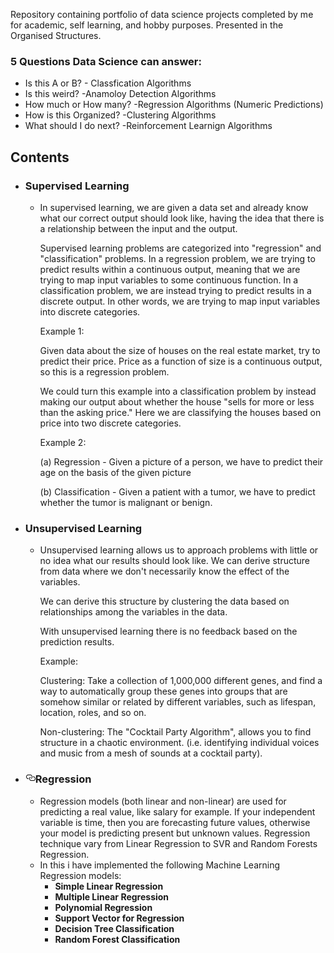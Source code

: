 Repository containing portfolio of data science projects completed by me for academic, self learning, and hobby purposes. Presented in the Organised Structures.

<h3>5 Questions Data Science can answer:</h3>
<ul>
  <li>
    Is this A or B?  - Classfication Algorithms </li>
<li>Is this weird? -Anamoloy Detection Algorithms </li>
<li>How much or How many? -Regression Algorithms (Numeric Predictions) </li>
<li> How is this Organized? -Clustering Algorithms </li>
<li> What should I do next? -Reinforcement Learnign Algorithms </li>
</ul>

<h2>Contents</h2>
<ul>
  <li>
    <h3>
      Supervised Learning
    </h3>
    <ul>
      <li>
        In supervised learning, we are given a data set and already know what our correct output should look like, having the idea that there is a relationship between the input and the output.

Supervised learning problems are categorized into "regression" and "classification" problems. In a regression problem, we are trying to predict results within a continuous output, meaning that we are trying to map input variables to some continuous function. In a classification problem, we are instead trying to predict results in a discrete output. In other words, we are trying to map input variables into discrete categories.

Example 1:

Given data about the size of houses on the real estate market, try to predict their price. Price as a function of size is a continuous output, so this is a regression problem.

We could turn this example into a classification problem by instead making our output about whether the house "sells for more or less than the asking price." Here we are classifying the houses based on price into two discrete categories.

Example 2:

(a) Regression - Given a picture of a person, we have to predict their age on the basis of the given picture

(b) Classification - Given a patient with a tumor, we have to predict whether the tumor is malignant or benign.
</li>
</ul>
  </li>
  <li>
  <h3>
    Unsupervised Learning
  </h3>
  <ul>
    <li>
Unsupervised learning allows us to approach problems with little or no idea what our results should look like. We can derive structure from data where we don't necessarily know the effect of the variables.

We can derive this structure by clustering the data based on relationships among the variables in the data.

With unsupervised learning there is no feedback based on the prediction results.

Example:

Clustering: Take a collection of 1,000,000 different genes, and find a way to automatically group these genes into groups that are somehow similar or related by different variables, such as lifespan, location, roles, and so on.

Non-clustering: The "Cocktail Party Algorithm", allows you to find structure in a chaotic environment. (i.e. identifying individual voices and music from a mesh of sounds at a cocktail party).
</li>
</ul>
</li>
<li>
<h3><a id="user-content-regression" class="anchor" aria-hidden="true" href="#regression"><svg class="octicon octicon-link" viewBox="0 0 16 16" version="1.1" width="16" height="16" aria-hidden="true"><path fill-rule="evenodd" d="M4 9h1v1H4c-1.5 0-3-1.69-3-3.5S2.55 3 4 3h4c1.45 0 3 1.69 3 3.5 0 1.41-.91 2.72-2 3.25V8.59c.58-.45 1-1.27 1-2.09C10 5.22 8.98 4 8 4H4c-.98 0-2 1.22-2 2.5S3 9 4 9zm9-3h-1v1h1c1 0 2 1.22 2 2.5S13.98 12 13 12H9c-.98 0-2-1.22-2-2.5 0-.83.42-1.64 1-2.09V6.25c-1.09.53-2 1.84-2 3.25C6 11.31 7.55 13 9 13h4c1.45 0 3-1.69 3-3.5S14.5 6 13 6z"></path></svg></a>Regression</h3>
<ul>
<li>Regression models (both linear and non-linear) are used for predicting a real value, like salary for example. If your independent variable is time, then you are forecasting future values, otherwise your model is predicting present but unknown values. Regression technique vary from Linear Regression to SVR and Random Forests Regression.</li>
<li>In this i have implemented the following Machine Learning Regression models:
<ul>
<li><strong>Simple Linear Regression</strong></li>
<li><strong>Multiple Linear Regression</strong></li>
<li><strong>Polynomial Regression</strong></li>
<li><strong>Support Vector for Regression</strong></li>
<li><strong>Decision Tree Classification</strong></li>
<li><strong>Random Forest Classification</strong></li>
</ul>
</li>
</ul>
</li>
</ul>
